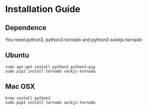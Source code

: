 Installation Guide
==================
Dependence
----------
You need python3, python3-tornado and python3-sockjs-tornado

Ubuntu
------
```{r, engine='bash', count_lines}
sudo apt-get install python3 python3-pip
sudo pip3 install tornado sockjs-tornado
```

Mac OSX
-------
```{r, engine='bash', count_lines}
brew install python3
sudo pip3 install tornado sockjs-tornado
```

